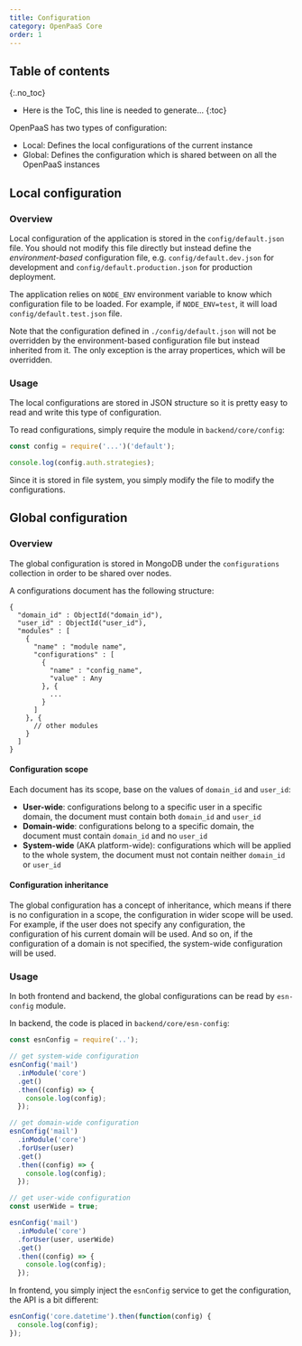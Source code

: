 ```yaml
---
title: Configuration
category: OpenPaaS Core
order: 1
---
```


## Table of contents
{:.no_toc}

* Here is the ToC, this line is needed to generate...
{:toc}

OpenPaaS has two types of configuration:
- Local: Defines the local configurations of the current instance
- Global: Defines the configuration which is shared between on all the OpenPaaS instances

## Local configuration

### Overview

Local configuration of the application is stored in the `config/default.json` file.
You should not modify this file directly but instead define the _environment-based_
configuration file, e.g. `config/default.dev.json` for development and
`config/default.production.json` for production deployment.

The application relies on `NODE_ENV` environment variable to know which configuration
file to be loaded. For example, if `NODE_ENV=test`, it will load `config/default.test.json` file.

Note that the configuration defined in `./config/default.json` will not be overridden by the environment-based configuration file but instead inherited from it. The only exception is the array propertices, which will be overridden.

### Usage

The local configurations are stored in JSON structure so it is pretty easy to
read and write this type of configuration.

To read configurations, simply require the module in `backend/core/config`:

```javascript
const config = require('...')('default');

console.log(config.auth.strategies);
```

Since it is stored in file system, you simply modify the file to modify the configurations.

## Global configuration

### Overview

The global configuration is stored in MongoDB under the `configurations` collection
in order to be shared over nodes.

A configurations document has the following structure:

```
{
  "domain_id" : ObjectId("domain_id"),
  "user_id" : ObjectId("user_id"),
  "modules" : [
    {
      "name" : "module name",
      "configurations" : [
        {
          "name" : "config_name",
          "value" : Any
        }, {
          ...
        }
      ]
    }, {
      // other modules
    }
  ]
}
```

#### Configuration scope

Each document has its scope, base on the values of `domain_id` and `user_id`:
- __User-wide__: configurations belong to a specific user in a specific domain, the document must contain both `domain_id` and `user_id`
- __Domain-wide__: configurations belong to a specific domain, the document must contain `domain_id` and no `user_id`
- __System-wide__ (AKA platform-wide): configurations which will be applied to the whole system, the document must not contain neither `domain_id` or `user_id`

#### Configuration inheritance

The global configuration has a concept of inheritance, which means if there is
no configuration in a scope, the configuration in wider scope will be used. For
example, if the user does not specify any configuration, the configuration of
his current domain will be used. And so on, if the configuration of a domain is
not specified, the system-wide configuration will be used.

### Usage

In both frontend and backend, the global configurations can be read by `esn-config`
module.

In backend, the code is placed in `backend/core/esn-config`:

```javascript
const esnConfig = require('..');

// get system-wide configuration
esnConfig('mail')
  .inModule('core')
  .get()
  .then((config) => {
    console.log(config);
  });

// get domain-wide configuration
esnConfig('mail')
  .inModule('core')
  .forUser(user)
  .get()
  .then((config) => {
    console.log(config);
  });

// get user-wide configuration
const userWide = true;

esnConfig('mail')
  .inModule('core')
  .forUser(user, userWide)
  .get()
  .then((config) => {
    console.log(config);
  });
```

In frontend, you simply inject the `esnConfig` service to get the configuration,
the API is a bit different:

```javascript
esnConfig('core.datetime').then(function(config) {
  console.log(config);
});
```
